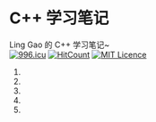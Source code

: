 # C++ 学习笔记
Ling Gao 的 C++ 学习笔记~  
<a href="https://996.icu"><img src="https://img.shields.io/badge/link-996.icu-red.svg" alt="996.icu"></a>
[![HitCount](http://hits.dwyl.com/lingggao/EMS.svg)](http://hits.dwyl.com/lingggao/EMS)
[![MIT Licence](https://badges.frapsoft.com/os/mit/mit.svg?v=103)](https://opensource.org/licenses/mit-license.php)  

1. 

2. 

3. 

4. 

5. 
